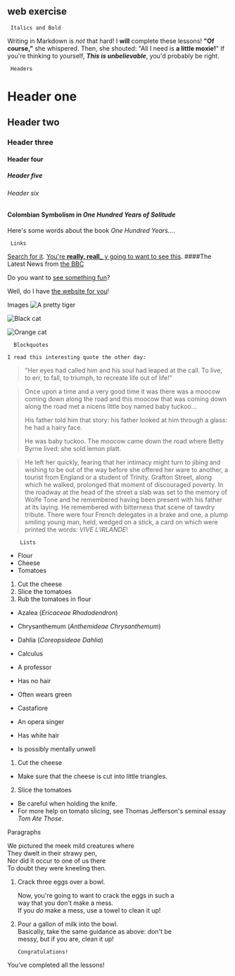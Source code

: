 ## <Alinka> web exercise

     Italics and Bold
Writing in Markdown is _not_ that hard!
I **will** complete these lessons!
__"Of course,"__ she whispered. Then, she shouted: "All I need is **a little moxie!**"
If you're thinking to yourself, **_This is unbelievable_**, you'd probably be right.

     Headers 
# Header one
## Header two
### Header three
#### Header four
##### Header five
###### Header six

#### Colombian Symbolism in _One Hundred Years of Solitude_

Here's some words about the book _One Hundred Years..._.

     Links
[Search for it](www.google.com).
[You're **really, reall_** y going to want to see this](www.dailykitten.com).
####The Latest News from [the BBC](www.bbc.com/news)

Do you want to [see something fun][a fun place]?

Well, do I have [the website for you][another fun place]!

[a fun place]: www.zombo.com
[another fun place]: www.stumbleupon.com
     Images 
![A pretty tiger](https://upload.wikimedia.org/wikipedia/commons/5/56/Tiger.50.jpg)



![Black cat][Black]

![Orange cat][Orange]

[Black]: https://upload.wikimedia.org/wikipedia/commons/a/a3/81_INF_DIV_SSI.jpg
[Orange]: http://icons.iconarchive.com/icons/google/noto-emoji-animals-nature/256/22221-cat-icon.png


      Blockquotes

    I read this interesting quote the other day:

 > "Her eyes had called him and his soul had leaped at the call. To live, to err, to fall, to triumph, to recreate life out of life!"


  

>Once upon a time and a very good time it was there was a moocow coming down along the road and this moocow that was coming down along the road met a nicens little boy named baby tuckoo...
>
>His father told him that story: his father looked at him through a glass: he had a hairy face.
>
>He was baby tuckoo. The moocow came down the road where Betty Byrne lived: she sold lemon platt.



 >He left her quickly, fearing that her intimacy might turn to jibing and wishing to be out of the way before she offered her ware to another, a tourist from England or a student of Trinity. Grafton Street, along which he walked, prolonged that moment of discouraged poverty. In the roadway at the head of the street a slab was set to the memory of Wolfe Tone and he remembered having been present with his father at its laying. He remembered with bitterness that scene of tawdry tribute. There were four French delegates in a brake and one, a plump smiling young man, held, wedged on a stick, a card on which were printed the words: *VIVE L'IRLANDE*!

        Lists

* Flour
* Cheese
* Tomatoes

1. Cut the cheese
2. Slice the tomatoes
3. Rub the tomatoes in flour


* Azalea (_Ericaceae Rhododendron_)
* Chrysanthemum (_Anthemideae Chrysanthemum_)
* Dahlia (_Coreopsideae Dahlia_)


* Calculus
 * A professor
 * Has no hair
 * Often wears green
* Castafiore
 * An opera singer
 * Has white hair
 * Is possibly mentally unwell


 1. Cut the cheese
  * Make sure that the cheese is cut into little triangles.

2. Slice the tomatoes

  * Be careful when holding the knife.
  * For more help on tomato slicing, see Thomas Jefferson's seminal essay _Tom Ate Those_.



 Paragraphs

  We pictured the meek mild creatures where  
They dwelt in their strawy pen,  
Nor did it occur to one of us there  
To doubt they were kneeling then.


1. Crack three eggs over a bowl.  

      Now, you're going to want to crack the eggs in such a       
      way that you don't make a mess.  
      If you _do_ make a mess, use a towel to clean it up!

2. Pour a gallon of milk into the bowl.  
      Basically, take the same guidance as above: don't be        
       messy, but if you are, clean it up!


       Congratulations!
You’ve completed all the lessons!
